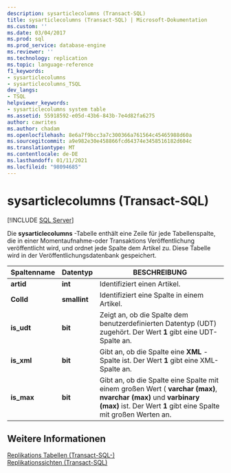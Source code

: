 ```yaml
---
description: sysarticlecolumns (Transact-SQL)
title: sysarticlecolumns (Transact-SQL) | Microsoft-Dokumentation
ms.custom: ''
ms.date: 03/04/2017
ms.prod: sql
ms.prod_service: database-engine
ms.reviewer: ''
ms.technology: replication
ms.topic: language-reference
f1_keywords:
- sysarticlecolumns
- sysarticlecolumns_TSQL
dev_langs:
- TSQL
helpviewer_keywords:
- sysarticlecolumns system table
ms.assetid: 55918592-e05d-43b6-843b-7e4d82fa6275
author: cawrites
ms.author: chadam
ms.openlocfilehash: 8e6a7f9bcc3a7c300366a761564c45465988d60a
ms.sourcegitcommit: a9e982e30e458866fcd64374e3458516182d604c
ms.translationtype: MT
ms.contentlocale: de-DE
ms.lasthandoff: 01/11/2021
ms.locfileid: "98094685"
---
```

# <a name="sysarticlecolumns-transact-sql"></a>sysarticlecolumns (Transact-SQL)
[!INCLUDE [SQL Server](../../includes/applies-to-version/sqlserver.md)]

  Die **sysarticlecolumns** -Tabelle enthält eine Zeile für jede Tabellenspalte, die in einer Momentaufnahme-oder Transaktions Veröffentlichung veröffentlicht wird, und ordnet jede Spalte dem Artikel zu. Diese Tabelle wird in der Veröffentlichungsdatenbank gespeichert.  
  
|Spaltenname|Datentyp|BESCHREIBUNG|  
|-----------------|---------------|-----------------|  
|**artid**|**int**|Identifiziert einen Artikel.|  
|**ColId**|**smallint**|Identifiziert eine Spalte in einem Artikel.|  
|**is_udt**|**bit**|Zeigt an, ob die Spalte dem benutzerdefinierten Datentyp (UDT) zugehört. Der Wert **1** gibt eine UDT-Spalte an.|  
|**is_xml**|**bit**|Gibt an, ob die Spalte eine **XML** -Spalte ist. Der Wert **1** gibt eine XML-Spalte an.|  
|**is_max**|**bit**|Gibt an, ob die Spalte eine Spalte mit einem großen Wert ( **varchar (max)**, **nvarchar (max)** und **varbinary (max)** ist. Der Wert **1** gibt eine Spalte mit großen Werten an.|  
  
## <a name="see-also"></a>Weitere Informationen  
 [Replikations Tabellen &#40;Transact-SQL-&#41;](../../relational-databases/system-tables/replication-tables-transact-sql.md)   
 [Replikationssichten &#40;Transact-SQL&#41;](../../relational-databases/system-views/replication-views-transact-sql.md)  
  
  
